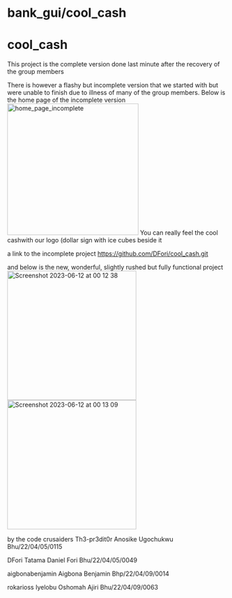 # bank_gui/cool_cash
# cool_cash
This project is the complete version done last minute after the recovery of the group members

There is however a flashy but incomplete version that we started with but were unable to finish due to illness of 
many of the group members. Below is the home page of the incomplete version
<img width="301" alt="home_page_incomplete" src="https://github.com/DFori/cool_cash/assets/122609602/48adfebe-d73e-49e5-9dff-c8802ff7e243">
You can really feel the cool cashwith our logo (dollar sign with ice cubes beside it

a link to the incomplete project https://github.com/DFori/cool_cash.git

and below is the new, wonderful, slightly rushed but fully functional project
<img width="296" alt="Screenshot 2023-06-12 at 00 12 38" src="https://github.com/DFori/cool_cash/assets/122609602/01eb5727-5b60-40c5-ac34-d6fc3fb2b05f">
<img width="296" alt="Screenshot 2023-06-12 at 00 13 09" src="https://github.com/DFori/cool_cash/assets/122609602/ef9c2748-c706-483d-aed9-9b680244e10e">

by the code crusaiders
Th3-pr3dit0r
Anosike Ugochukwu
Bhu/22/04/05/0115

DFori
Tatama Daniel Fori
Bhu/22/04/05/0049

aigbonabenjamin
 Aigbona Benjamin
Bhp/22/04/09/0014

rokarioss
Iyelobu Oshomah Ajiri
Bhu/22/04/09/0063
